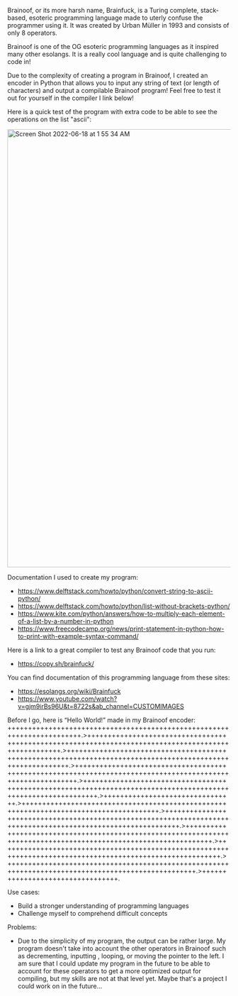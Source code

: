 Brainoof, or its more harsh name, Brainfuck, is a Turing complete, stack-based, esoteric programming language made to uterly confuse the programmer using it. It was created by Urban Müller in 1993 and consists of only 8 operators.

Brainoof is one of the OG esoteric programming languages as it inspired many other esolangs. It is a really cool language and is quite challenging to code in! 

Due to the complexity of creating a program in Brainoof, I created an encoder in Python that allows you to input any string of text (or length of characters) and output a compilable Brainoof program! Feel free to test it out for yourself in the compiler I link below! 

Here is a quick test of the program with extra code to be able to see the operations on the list "ascii":

<img width="988" alt="Screen Shot 2022-06-18 at 1 55 34 AM" src="https://user-images.githubusercontent.com/104415326/174427977-4c013787-6398-47e1-84be-32d361b061d4.png">

Documentation I used to create my program: 
 - https://www.delftstack.com/howto/python/convert-string-to-ascii-python/
 - https://www.delftstack.com/howto/python/list-without-brackets-python/
 - https://www.kite.com/python/answers/how-to-multiply-each-element-of-a-list-by-a-number-in-python
 - https://www.freecodecamp.org/news/print-statement-in-python-how-to-print-with-example-syntax-command/

Here is a link to a great compiler to test any Brainoof code that you run:
 - https://copy.sh/brainfuck/

You can find documentation of this programming language from these sites:
 - https://esolangs.org/wiki/Brainfuck
 - https://www.youtube.com/watch?v=gjm9irBs96U&t=8722s&ab_channel=CUSTOMIMAGES

Before I go, here is “Hello World!” made in my Brainoof encoder:
++++++++++++++++++++++++++++++++++++++++++++++++++++++++++++++++++++++++.>+++++++++++++++++++++++++++++++++++++++++++++++++++++++++++++++++++++++++++++++++++++++++++++++++++++.>++++++++++++++++++++++++++++++++++++++++++++++++++++++++++++++++++++++++++++++++++++++++++++++++++++++++++++.>++++++++++++++++++++++++++++++++++++++++++++++++++++++++++++++++++++++++++++++++++++++++++++++++++++++++++++.>+++++++++++++++++++++++++++++++++++++++++++++++++++++++++++++++++++++++++++++++++++++++++++++++++++++++++++++++.>++++++++++++++++++++++++++++++++.>+++++++++++++++++++++++++++++++++++++++++++++++++++++++++++++++++++++++++++++++++++++++.>+++++++++++++++++++++++++++++++++++++++++++++++++++++++++++++++++++++++++++++++++++++++++++++++++++++++++++++++.>++++++++++++++++++++++++++++++++++++++++++++++++++++++++++++++++++++++++++++++++++++++++++++++++++++++++++++++++++.>++++++++++++++++++++++++++++++++++++++++++++++++++++++++++++++++++++++++++++++++++++++++++++++++++++++++++++.>++++++++++++++++++++++++++++++++++++++++++++++++++++++++++++++++++++++++++++++++++++++++++++++++++++.>+++++++++++++++++++++++++++++++++.

Use cases:
 - Build a stronger understanding of programming languages
 - Challenge myself to comprehend difficult concepts

Problems:
 - Due to the simplicity of my program, the output can be rather large. My program doesn't take into account the other operators in Brainoof such as decrementing, inputting , looping, or moving the pointer to the left. I am sure that I could update my program in the future to be able to account for these operators to get a more optimized output for compiling, but my skills are not at that level yet. Maybe that's a project I could work on in the future...
